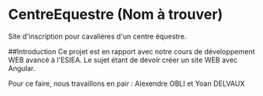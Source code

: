 # CentreEquestre (Nom à trouver)
Site d'inscription pour cavalières d'un centre équestre.

##Introduction
Ce projet est en rapport avec notre cours de développement WEB avancé à l'ESIEA.
Le sujet étant de devoir créer un site WEB avec Angular. 

Pour ce faire, nous travaillons en pair : Alexendre OBLI et Yoan DELVAUX

